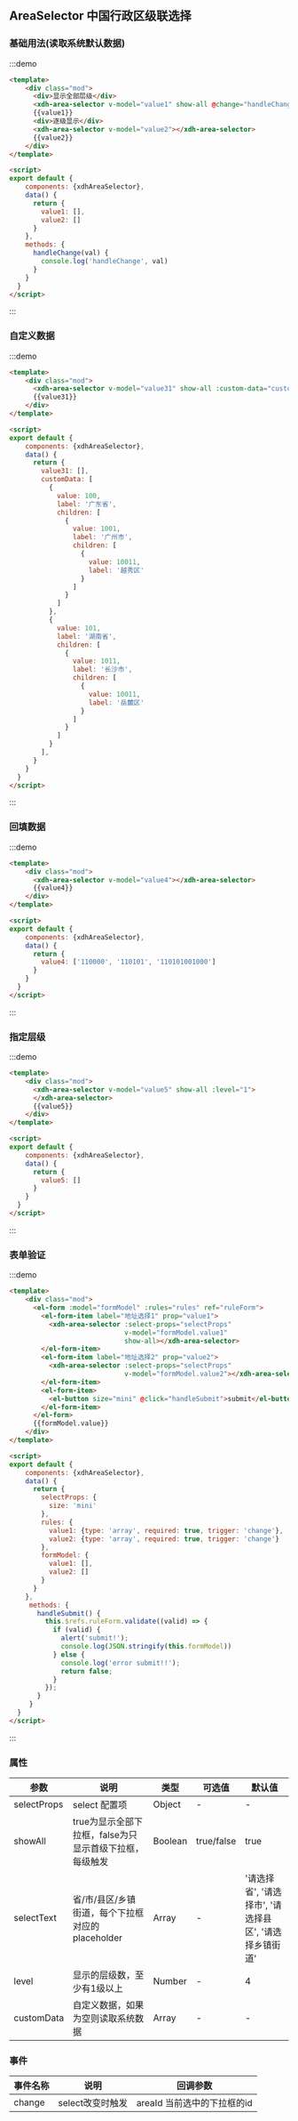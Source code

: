 <script>
  export default {
    data() {
      return {
        value1: [],
        value2: [],
        value31: [],
        value32: [],
        value4: ['110000', '110101', '110101001000'],
        value5: [],
        value6: [],
        value7: [],
        customData: [
          {
            value: 100,
            label: '广东省',
            children: [
              {
                value: 1001,
                label: '广州市',
                children: [
                  {
                    value: 10011,
                    label: '越秀区'
                  }
                ]
              }
            ]
          },
          {
            value: 101,
            label: '湖南省',
            children: [
              {
                value: 1011,
                label: '长沙市',
                children: [
                  {
                    value: 10011,
                    label: '岳麓区'
                  }
                ]
              }
            ]
          }
        ],
        selectProps: {
          size: 'mini'
        },
        rules: {
          value1: {type: 'array', required: true, trigger: 'change'},
          value2: {type: 'array', required: true, trigger: 'change'}
        },
        formModel: {
          value1: [],
          value2: []
        }
      }
    },
    methods: {
      handleChange(val) {
        console.log('page', val)
      },
      handleSubmit() {
        this.$refs.ruleForm.validate((valid) => {
          if (valid) {
            alert('submit!');
            console.log(JSON.stringify(this.formModel))
          } else {
            console.log('error submit!!');
            return false;
          }
        });
      }
    }
  }
</script>
<style lang="scss" scoped>
  .mod {
    padding: 20px;
  }
</style>

## AreaSelector 中国行政区级联选择
### 基础用法(读取系统默认数据)
:::demo
```html
<template>
    <div class="mod">
      <div>显示全部层级</div>
      <xdh-area-selector v-model="value1" show-all @change="handleChange"></xdh-area-selector>
      {{value1}}
      <div>逐级显示</div>
      <xdh-area-selector v-model="value2"></xdh-area-selector>
      {{value2}}
    </div>
</template>

<script>
export default {
    components: {xdhAreaSelector},
    data() {
      return {
        value1: [],
        value2: []
      }
    },
    methods: {
      handleChange(val) {
        console.log('handleChange', val)
      }
    }
  }
</script>
```
:::

### 自定义数据
:::demo
```html
<template>
    <div class="mod">
      <xdh-area-selector v-model="value31" show-all :custom-data="customData" :level="3"></xdh-area-selector>
      {{value31}}
    </div>
</template>

<script>
export default {
    components: {xdhAreaSelector},
    data() {
      return {
        value31: [],
        customData: [
          {
            value: 100,
            label: '广东省',
            children: [
              {
                value: 1001,
                label: '广州市',
                children: [
                  {
                    value: 10011,
                    label: '越秀区'
                  }
                ]
              }
            ]
          },
          {
            value: 101,
            label: '湖南省',
            children: [
              {
                value: 1011,
                label: '长沙市',
                children: [
                  {
                    value: 10011,
                    label: '岳麓区'
                  }
                ]
              }
            ]
          }
        ],
      }
    }
  }
</script>
```
:::


### 回填数据
:::demo
```html
<template>
    <div class="mod">
      <xdh-area-selector v-model="value4"></xdh-area-selector>
      {{value4}}
    </div>
</template>

<script>
export default {
    components: {xdhAreaSelector},
    data() {
      return {
        value4: ['110000', '110101', '110101001000']
      }
    }
  }
</script>
```
:::

### 指定层级
:::demo
```html
<template>
    <div class="mod">
      <xdh-area-selector v-model="value5" show-all :level="1">
      </xdh-area-selector>
      {{value5}}
    </div>
</template>

<script>
export default {
    components: {xdhAreaSelector},
    data() {
      return {
        value5: []
      }
    }
  }
</script>
```
:::

### 表单验证
:::demo
```html
<template>
    <div class="mod">
      <el-form :model="formModel" :rules="rules" ref="ruleForm">
        <el-form-item label="地址选择1" prop="value1">
          <xdh-area-selector :select-props="selectProps"
                             v-model="formModel.value1"
                             show-all></xdh-area-selector>
        </el-form-item>
        <el-form-item label="地址选择2" prop="value2">
          <xdh-area-selector :select-props="selectProps"
                             v-model="formModel.value2"></xdh-area-selector>
        </el-form-item>
        <el-form-item>
          <el-button size="mini" @click="handleSubmit">submit</el-button>
        </el-form-item>
      </el-form>
      {{formModel.value}}
    </div>
</template>

<script>
export default {
    components: {xdhAreaSelector},
    data() {
      return {
        selectProps: {
          size: 'mini'
        },
        rules: {
          value1: {type: 'array', required: true, trigger: 'change'},
          value2: {type: 'array', required: true, trigger: 'change'}
        },
        formModel: {
          value1: [],
          value2: []
        }
      }
    },
     methods: {
       handleSubmit() {
         this.$refs.ruleForm.validate((valid) => {
           if (valid) {
             alert('submit!');
             console.log(JSON.stringify(this.formModel))
           } else {
             console.log('error submit!!');
             return false;
           }
         });
       }
     }
  }
</script>
```
:::

### 属性
|参数|说明|类型|可选值|默认值|
|----|----|----|----|----|
|selectProps|select 配置项|Object|-|-|
|showAll|true为显示全部下拉框，false为只显示首级下拉框，每级触发|Boolean|true/false|true|
|selectText|省/市/县区/乡镇街道，每个下拉框对应的placeholder|Array|-|'请选择省', '请选择市', '请选择县区', '请选择乡镇街道'|
|level|显示的层级数，至少有1级以上|Number|-|4|
|customData|自定义数据，如果为空则读取系统数据|Array|-|-|

### 事件
|事件名称|说明|回调参数|
|----|----|----|
|change|select改变时触发|areaId 当前选中的下拉框的id|
